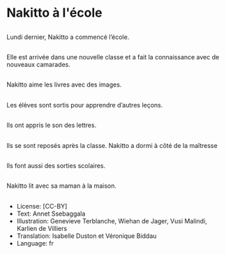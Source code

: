 # Nakitto à l'école

##
Lundi dernier, Nakitto a
commencé l’école.

##
Elle est arrivée dans
une nouvelle classe et a
fait la connaissance
avec de nouveaux
camarades.

##
Nakitto aime les livres avec des
images.

##
Les élèves sont sortis
pour apprendre
d’autres leçons.

##
Ils ont appris le son des
lettres.

##
Ils se sont reposés
après la classe.
Nakitto a dormi à côté
de la maîtresse

##
Ils font aussi des sorties scolaires.

##
Nakitto lit avec sa
maman à la maison.

##
* License: [CC-BY]
* Text: Annet Ssebaggala
* Illustration: Genevieve Terblanche, Wiehan de Jager, Vusi Malindi, Karlien de Villiers
* Translation: Isabelle Duston et Véronique Biddau
* Language: fr
